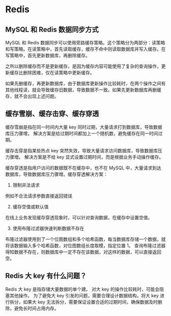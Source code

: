 # Redis
## MySQL 和 Redis 数据同步方式

MySQL 和 Redis 数据同步可以使用旁路缓存策略。这个策略分为两部分：读策略和写策略。在读策略中，首先读取缓存，缓存不命中则读取数据库并写入缓存。在写策略中，首先更新数据库，再删除缓存。

之所以删除缓存而不是更新缓存，是因为缓存内容可能使用了复杂的查询操作，更新缓存比删除困难，仅在读策略中更新缓存。

如果先删缓存，再更新数据库，由于数据库更新操作比较耗时，在两个操作之间有其他线程读，就会导致缓存旧数据，导致数据不一致。如果先更新数据库再删缓存，就不会出现上述问题。

## 缓存雪崩、缓存击穿、缓存穿透
缓存雪崩是指在同一时间内大量 key 同时过期，大量请求打到数据库，导致数据库压力骤增。
解决方案是给过期时间都加上一个随机数，避免缓存在同一时间过期。

缓存击穿是指某些热点 key 突然失效，导致大量请求访问数据库，导致数据库压力骤增。
解决方案是不给 key 显式设置过期时间，而是根据业务手动操作缓存。

缓存穿透是指用户访问的数据既不在缓存中，也不在 MySQL 中，大量请求到达数据库，导致数据库压力骤增。缓存穿透解决方案：

1. 限制非法请求

例如不合法请求参数直接返回错误

2. 缓存空值或默认值

在线上业务发现缓存穿透现象时，可以针对查询数据，在缓存中设置空值。

3. 使用布隆过滤器快速判断数据不存在

布隆过滤器使用到了一个位图数组和多个哈希函数，每当数据库存储一个数据，就将该数据输入多个哈希函数，对位图数组长度取模，指定位置 1。
查询布隆过滤器得知数据不存在，则数据库中一定不存在该数据，对这样的数据，可以直接返回空。

## Redis 大 key 有什么问题？
Redis 大 key 是指存储大量数据的单个建。
对大 key 的操作比较耗时，可能会阻塞其他操作。
为了避免大 key 引发的问题，需要合理设计数据结构，将大 key 进行拆分，如果大 key 无法拆分，需要保证设置合适的过期时间，确保数据及时删除，避免长时间占用内存。
